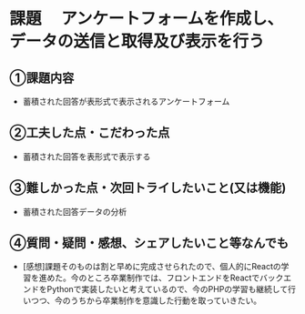 # 課題　 アンケートフォームを作成し、データの送信と取得及び表示を行う

## ①課題内容　
- 蓄積された回答が表形式で表示されるアンケートフォーム

## ②工夫した点・こだわった点
- 蓄積された回答を表形式で表示する

## ③難しかった点・次回トライしたいこと(又は機能)
- 蓄積された回答データの分析

## ④質問・疑問・感想、シェアしたいこと等なんでも
- [感想]課題そのものは割と早めに完成させられたので、個人的にReactの学習を進めた。今のところ卒業制作では、フロントエンドをReactでバックエンドをPythonで実装したいと考えているので、今のPHPの学習も継続して行いつつ、今のうちから卒業制作を意識した行動を取っていきたい。